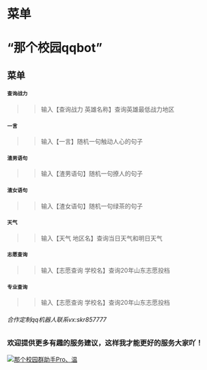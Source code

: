 菜单
====
# “那个校园qqbot”
## 菜单
#### `查询战力`
>> 输入【查询战力 英雄名称】查询英雄最低战力地区<br> 
#### `一言`
>> 输入【一言】随机一句触动人心的句子<br>
#### `渣男语句`
>> 输入【渣男语句】随机一句撩人的句子<br>
#### `渣女语句`
>> 输入【渣女语句】随机一句绿茶的句子<br>
#### `天气`
>> 输入【天气 地区名】查询当日天气和明日天气<br>
#### `志愿查询`
>> 输入【志愿查询 学校名】查询20年山东志愿投档<br>
#### `专业查询`
>> 输入【志愿查询 学校名】查询20年山东志愿投档<br>
###### 合作定制qq机器人联系vx:skr857777
### 欢迎提供更多有趣的服务建议，这样我才能更好的服务大家吖！<br>
<a target="_blank" href="https://qm.qq.com/cgi-bin/qm/qr?k=u1epdcKXeOY0S4G18paRcmI7LIpUKb7f&jump_from=webapi"><img border="0" src="https://camo.githubusercontent.com/4eb77b0e8294e51511038ec847708e8f2cdef3d010f21e1185abd3084cfe8bbf/68747470733a2f2f7075622e69647171696d672e636f6d2f7770612f696d616765732f67726f75702e706e67" alt="那个校园群助手Pro、温" title="那个校园群助手Pro、温"></a>
